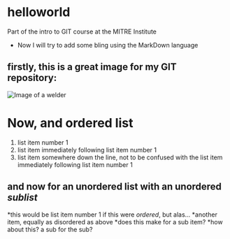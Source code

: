 # helloworld
Part of the intro to GIT course at the MITRE Institute
* Now I will try to add some bling using the MarkDown language

## firstly, this is a great image for my GIT repository:
![Image of a welder](http://ingalls.huntingtoningalls.com/wp-content/uploads/2016/08/welder_wide.jpg)

# Now, and ordered list

1. list item number 1
2. list item immediately following list item number 1
3. list item somewhere down the line, not to be confused with the list item immediately following list item number 1

## and now for an unordered **list** with an unordered *sublist*

*this would be list item number 1 if this were *ordered*, but alas...
*another item, equally as disordered as above
 *does this make for a sub item?
  *how about this? a sub for the sub?

